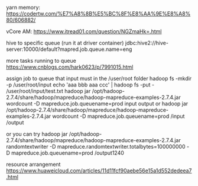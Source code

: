 yarn memory:
https://codertw.com/%E7%A8%8B%E5%BC%8F%E8%AA%9E%E8%A8%80/606882/

vCore AM:
https://www.itread01.com/question/NGZmaHk=.html

hive to specific queue (run it at driver container)
jdbc:hive2://hive-server:10000/default?mapred.job.queue.name=eng

more tasks running to queue
https://www.cnblogs.com/hark0623/p/7991015.html

assign job to queue that input must in the /user/root folder
hadoop fs -mkdir -p /user/root/input
echo 'aaa bbb aaa ccc' | hadoop fs -put - /user/root/input/test.txt
hadoop jar /opt/hadoop-2.7.4/share/hadoop/mapreduce/hadoop-mapreduce-examples-2.7.4.jar wordcount -D mapreduce.job.queuename=prod input output
or 
hadoop jar /opt/hadoop-2.7.4/share/hadoop/mapreduce/hadoop-mapreduce-examples-2.7.4.jar wordcount -D mapreduce.job.queuename=prod /input /output

or you can try 
hadoop jar /opt/hadoop-2.7.4/share/hadoop/mapreduce/hadoop-mapreduce-examples-2.7.4.jar randomtextwriter  -D mapreduce.randomtextwriter.totalbytes=100000000 -D mapreduce.job.queuename=prod /output1240

resource arrangement
https://www.huaweicloud.com/articles/11d11fcf90aebe56e15a1d552dedeea7.html

